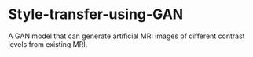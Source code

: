 # Style-transfer-using-GAN
A GAN model that can generate artificial MRI images of different contrast levels from existing MRI.
